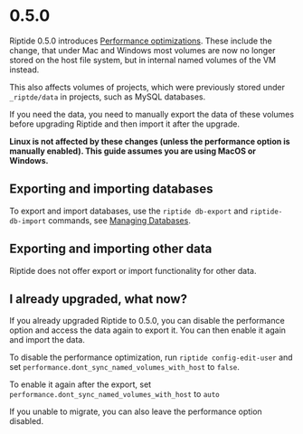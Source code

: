 # 0.5.0

Riptide 0.5.0 introduces [Performance optimizations]. These include the change, that under
Mac and Windows most volumes are now no longer stored on the host file system, but
in internal named volumes of the VM instead.

This also affects volumes of projects, which were previously stored under `_riptde/data`
in projects, such as MySQL databases.

If you need the data, you need to manually export the data of these volumes before upgrading
Riptide and then import it after the upgrade.

**Linux is not affected by these changes (unless the performance option is manually enabled).
This guide assumes you are using MacOS or Windows.**

## Exporting and importing databases

To export and import databases, use the `riptide db-export` and `riptide-db-import`
commands, see [Managing Databases](../user_docs/db).

## Exporting and importing other data

Riptide does not offer export or import functionality for other data.

## I already upgraded, what now?

If you already upgraded Riptide to 0.5.0, you can disable the performance option and
access the data again to export it. You can then enable it again and import the data.

To disable the performance optimization, run `riptide config-edit-user` and set
`performance.dont_sync_named_volumes_with_host` to `false`.

To enable it again after the export, set `performance.dont_sync_named_volumes_with_host` to `auto`

If you unable to migrate, you can also leave the performance option disabled.

[performance optimizations]: ../user_docs/performance_optimizations
